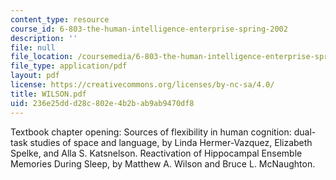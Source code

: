 ```yaml
---
content_type: resource
course_id: 6-803-the-human-intelligence-enterprise-spring-2002
description: ''
file: null
file_location: /coursemedia/6-803-the-human-intelligence-enterprise-spring-2002/236e25ddd28c802e4b2bab9ab9470df8_WILSON.pdf
file_type: application/pdf
layout: pdf
license: https://creativecommons.org/licenses/by-nc-sa/4.0/
title: WILSON.pdf
uid: 236e25dd-d28c-802e-4b2b-ab9ab9470df8
---
```

Textbook chapter opening: Sources of flexibility in human cognition: dual-task studies of space and language, by Linda Hermer-Vazquez, Elizabeth Spelke, and Alla S. Katsnelson. Reactivation of Hippocampal Ensemble Memories During Sleep, by Matthew A. Wilson and Bruce L. McNaughton.